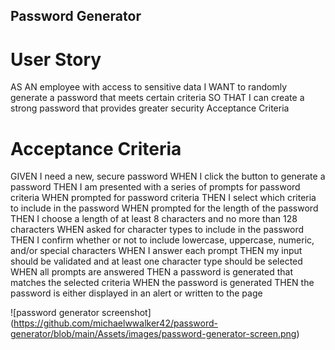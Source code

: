 ## Password Generator

# User Story
AS AN employee with access to sensitive data
I WANT to randomly generate a password that meets certain criteria
SO THAT I can create a strong password that provides greater security
Acceptance Criteria

# Acceptance Criteria

GIVEN I need a new, secure password
WHEN I click the button to generate a password
THEN I am presented with a series of prompts for password criteria
WHEN prompted for password criteria
THEN I select which criteria to include in the password
WHEN prompted for the length of the password
THEN I choose a length of at least 8 characters and no more than 128 characters
WHEN asked for character types to include in the password
THEN I confirm whether or not to include lowercase, uppercase, numeric, and/or special characters
WHEN I answer each prompt
THEN my input should be validated and at least one character type should be selected
WHEN all prompts are answered
THEN a password is generated that matches the selected criteria
WHEN the password is generated
THEN the password is either displayed in an alert or written to the page

![password generator screenshot] (https://github.com/michaelwwalker42/password-generator/blob/main/Assets/images/password-generator-screen.png)

